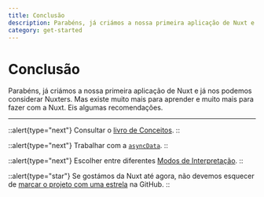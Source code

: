 ```yaml
---
title: Conclusão
description: Parabéns, já criámos a nossa primeira aplicação de Nuxt e já nos podemos considerar Nuxters. Mas existe muito mais para aprender e muito mais para fazer com a Nuxt. Eis algumas recomendações.
category: get-started
---
```


# Conclusão

Parabéns, já criámos a nossa primeira aplicação de Nuxt e já nos podemos considerar Nuxters. Mas existe muito mais para aprender e muito mais para fazer com a Nuxt. Eis algumas recomendações.

---

::alert{type="next"}
Consultar o [livro de Conceitos](../concepts/views).
::

::alert{type="next"}
Trabalhar com a [`asyncData`](/docs/features/data-fetching#async-data).
::

::alert{type="next"}
Escolher entre diferentes [Modos de Interpretação](/docs/features/rendering-modes).
::

::alert{type="star"}
Se gostámos da Nuxt até agora, não devemos esquecer de [marcar o projeto com uma estrela](https://github.com/nuxt/nuxt) na GitHub.
::
